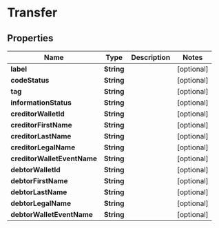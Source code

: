 

# Transfer


## Properties

| Name | Type | Description | Notes |
|------------ | ------------- | ------------- | -------------|
|**label** | **String** |  |  [optional] |
|**codeStatus** | **String** |  |  [optional] |
|**tag** | **String** |  |  [optional] |
|**informationStatus** | **String** |  |  [optional] |
|**creditorWalletId** | **String** |  |  [optional] |
|**creditorFirstName** | **String** |  |  [optional] |
|**creditorLastName** | **String** |  |  [optional] |
|**creditorLegalName** | **String** |  |  [optional] |
|**creditorWalletEventName** | **String** |  |  [optional] |
|**debtorWalletId** | **String** |  |  [optional] |
|**debtorFirstName** | **String** |  |  [optional] |
|**debtorLastName** | **String** |  |  [optional] |
|**debtorLegalName** | **String** |  |  [optional] |
|**debtorWalletEventName** | **String** |  |  [optional] |



